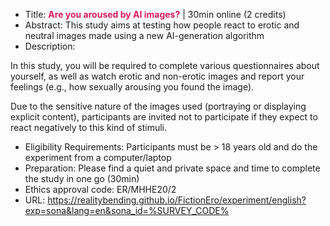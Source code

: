 - Title: <b style="color: rgba(216, 27, 96, 1)">Are you aroused by AI images?</b> | 30min online (2 credits)
- Abstract: This study aims at testing how people react to erotic and neutral images made using a new AI-generation algorithm
- Description: 

In this study, you will be required to complete various questionnaires about yourself, as well as watch erotic and non-erotic images and report your feelings (e.g., how sexually arousing you found the image). 

Due to the sensitive nature of the images used (portraying or displaying explicit content), participants are invited not to participate if they expect to react negatively to this kind of stimuli.

- Eligibility Requirements: Participants must be > 18 years old and do the experiment from a computer/laptop
- Preparation: Please find a quiet and private space and time to complete the study in one go (30min)
- Ethics approval code: ER/MHHE20/2
- URL: https://realitybending.github.io/FictionEro/experiment/english?exp=sona&lang=en&sona_id=%SURVEY_CODE%